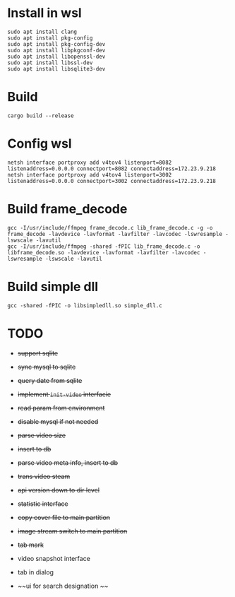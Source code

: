 # Install in wsl

```
sudo apt install clang
sudo apt install pkg-config
sudo apt install pkg-config-dev
sudo apt install libpkgconf-dev
sudo apt install libopenssl-dev
sudo apt install libssl-dev
sudo apt install libsqlite3-dev
```

# Build

```
cargo build --release
```
# Config wsl
```
netsh interface portproxy add v4tov4 listenport=8082 listenaddress=0.0.0.0 connectport=8082 connectaddress=172.23.9.218
netsh interface portproxy add v4tov4 listenport=3002 listenaddress=0.0.0.0 connectport=3002 connectaddress=172.23.9.218
```

# Build frame_decode
```
gcc -I/usr/include/ffmpeg frame_decode.c lib_frame_decode.c -g -o frame_decode -lavdevice -lavformat -lavfilter -lavcodec -lswresample -lswscale -lavutil
gcc -I/usr/include/ffmpeg -shared -fPIC lib_frame_decode.c -o libframe_decode.so -lavdevice -lavformat -lavfilter -lavcodec -lswresample -lswscale -lavutil
```

# Build simple dll
```
gcc -shared -fPIC -o libsimpledll.so simple_dll.c
```

# TODO

* ~~support sqlite~~

* ~~sync mysql to sqlite~~

* ~~query date from sqlite~~

* ~~implement `init-video` interfacie~~

* ~~read param from environment~~

* ~~disable mysql if not needed~~

* ~~parse video size~~

* ~~insert to db~~

* ~~parse video meta info, insert to db~~

* ~~trans video steam~~

* ~~api version down to dir level~~

* ~~statistic interface~~

* ~~copy cover file to main partition~~

* ~~image stream switch to main partition~~

* ~~tab mark~~

* video snapshot interface

* tab in dialog 

* ~~ui for search designation ~~